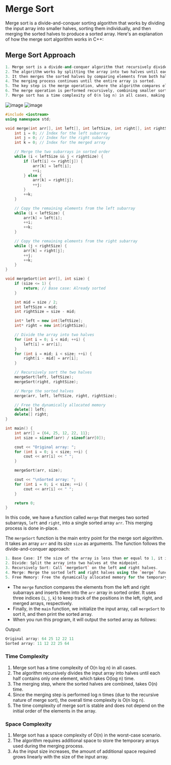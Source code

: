 # Merge Sort 

Merge sort is a divide-and-conquer sorting algorithm that works by dividing the input array into smaller halves, sorting them individually, and then merging the sorted halves to produce a sorted array. Here's an explanation of how the merge sort algorithm works in C++:


## Merge Sort Approach 
```cpp
1. Merge sort is a divide-and-conquer algorithm that recursively divides the input array into smaller halves.
2. The algorithm works by splitting the array into two halves until each half contains only one element (which is considered sorted).
3. It then merges the sorted halves by comparing elements from both halves and placing them in the correct order.
4. The merging process continues until the entire array is sorted.
5. The key step is the merge operation, where the algorithm compares elements from the two sorted halves and combines them into a single sorted sequence.
6. The merge operation is performed recursively, combining smaller sorted sequences into larger ones until the entire array is sorted.
7. Merge sort has a time complexity of O(n log n) in all cases, making it an efficient sorting algorithm for large datasets.
```

![image](https://github.com/shahbazalamjobs/Data-Structure-and-Algorithms/assets/125631878/ff284e08-9891-4d3a-a1d4-20dfe443a19e|width=100)
![image](https://github.com/shahbazalamjobs/Data-Structure-and-Algorithms/assets/125631878/b53c4fcf-866d-41c3-bd22-7b461ae6154b)

```cpp
#include <iostream>
using namespace std;

void merge(int arr[], int left[], int leftSize, int right[], int rightSize) {
    int i = 0; // Index for the left subarray
    int j = 0; // Index for the right subarray
    int k = 0; // Index for the merged array

    // Merge the two subarrays in sorted order
    while (i < leftSize && j < rightSize) {
        if (left[i] <= right[j]) {
            arr[k] = left[i];
            ++i;
        } else {
            arr[k] = right[j];
            ++j;
        }
        ++k;
    }

    // Copy the remaining elements from the left subarray
    while (i < leftSize) {
        arr[k] = left[i];
        ++i;
        ++k;
    }

    // Copy the remaining elements from the right subarray
    while (j < rightSize) {
        arr[k] = right[j];
        ++j;
        ++k;
    }
}

void mergeSort(int arr[], int size) {
    if (size <= 1) {
        return; // Base case: Already sorted
    }

    int mid = size / 2;
    int leftSize = mid;
    int rightSize = size - mid;

    int* left = new int[leftSize];
    int* right = new int[rightSize];

    // Divide the array into two halves
    for (int i = 0; i < mid; ++i) {
        left[i] = arr[i];
    }
    for (int i = mid; i < size; ++i) {
        right[i - mid] = arr[i];
    }

    // Recursively sort the two halves
    mergeSort(left, leftSize);
    mergeSort(right, rightSize);

    // Merge the sorted halves
    merge(arr, left, leftSize, right, rightSize);

    // Free the dynamically allocated memory
    delete[] left;
    delete[] right;
}

int main() {
    int arr[] = {64, 25, 12, 22, 11};
    int size = sizeof(arr) / sizeof(arr[0]);

    cout << "Original array: ";
    for (int i = 0; i < size; ++i) {
        cout << arr[i] << " ";
    }

    mergeSort(arr, size);

    cout << "\nSorted array: ";
    for (int i = 0; i < size; ++i) {
        cout << arr[i] << " ";
    }

    return 0;
}
```

In this code, we have a function called `merge` that merges two sorted subarrays, `left` and `right`, into a single sorted array `arr`. This merging process is done in-place.

The `mergeSort` function is the main entry point for the merge sort algorithm. It takes an array `arr` and its size `size` as arguments. The function follows the divide-and-conquer approach:
```cpp
1. Base Case: If the size of the array is less than or equal to 1, it is already sorted, so we return.
2. Divide: Split the array into two halves at the midpoint.
3. Recursively Sort: Call `mergeSort` on the left and right halves.
4. Merge: Merge the sorted left and right halves using the `merge` function.
5. Free Memory: Free the dynamically allocated memory for the temporary left and right arrays.
```
- The `merge` function compares the elements from the left and right subarrays and inserts them into the `arr` array in sorted order. It uses three indices (`i`, `j`, `k`) to keep track of the positions in the left, right, and merged arrays, respectively.
- Finally, in the `main` function, we initialize the input array, call `mergeSort` to sort it, and then print the sorted array.
- When you run this program, it will output the sorted array as follows:

Output:
```cpp
Original array: 64 25 12 22 11
Sorted array: 11 12 22 25 64
```

### Time Complexity 
1. Merge sort has a time complexity of O(n log n) in all cases.
2. The algorithm recursively divides the input array into halves until each half contains only one element, which takes O(log n) time.
3. The merging step, where the sorted halves are combined, takes O(n) time.
4. Since the merging step is performed log n times (due to the recursive nature of merge sort), the overall time complexity is O(n log n).
5. The time complexity of merge sort is stable and does not depend on the initial order of the elements in the array.

### Space Complexity
1. Merge sort has a space complexity of O(n) in the worst-case scenario.
2. The algorithm requires additional space to store the temporary arrays used during the merging process.
3. As the input size increases, the amount of additional space required grows linearly with the size of the input array.

